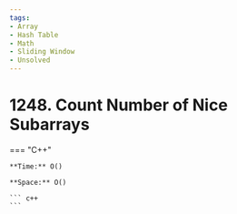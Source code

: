 ```yaml
---
tags:
- Array
- Hash Table
- Math
- Sliding Window
- Unsolved
---
```



# 1248. Count Number of Nice Subarrays

=== "C++"

    **Time:** O()

    **Space:** O()

    ``` c++
    ```